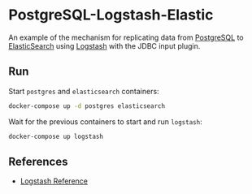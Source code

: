 # PostgreSQL-Logstash-Elastic

An example of the mechanism for replicating data from [PostgreSQL](https://www.postgresql.org) to [ElasticSearch](https://www.elastic.co/products/elasticsearch) using [Logstash](https://www.elastic.co/products/logstash) with the JDBC input plugin.

## Run

Start `postgres` and `elasticsearch` containers:

```bash
docker-compose up -d postgres elasticsearch
```

Wait for the previous containers to start and run `logstash`:

```bash
docker-compose up logstash
```

## References

- [Logstash Reference](https://www.elastic.co/guide/en/logstash/current/index.html)

